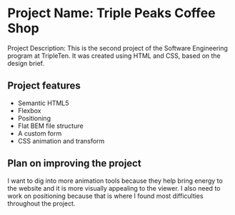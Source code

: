 # Project Name: Triple Peaks Coffee Shop

Project Description: This is the second project of the Software Engineering program at TripleTen. It was created using HTML and CSS, based on the design brief.

## Project features

- Semantic HTML5
- Flexbox
- Positioning
- Flat BEM file structure
- A custom form
- CSS animation and transform

## Plan on improving the project

I want to dig into more animation tools because they help bring energy to the website and it is more visually appealing to the viewer. I also need to work on positioning because that is where I found most difficulties throughout the project.

